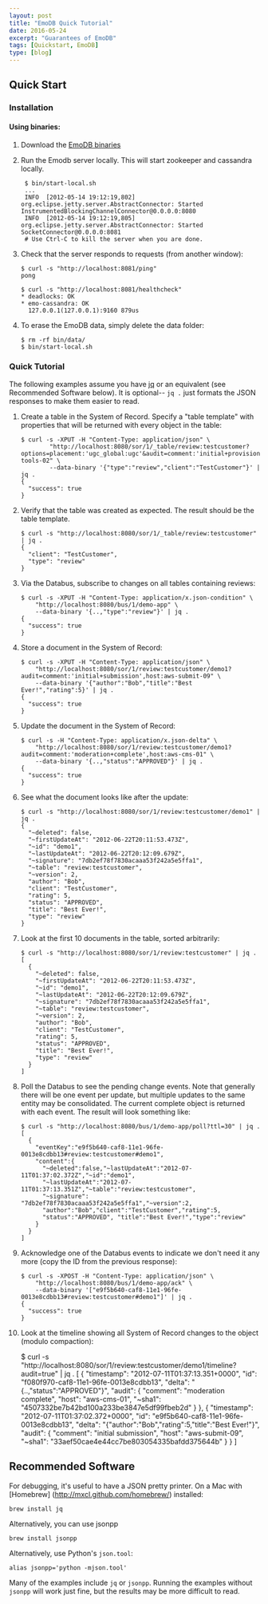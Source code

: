 ```yaml
---
layout: post
title: "EmoDB Quick Tutorial"
date: 2016-05-24
excerpt: "Guarantees of EmoDB"
tags: [Quickstart, EmoDB]
type: [blog]
---
```


Quick Start
-----------

### Installation

#### Using binaries:

1. Download the [EmoDB binaries](https://github.com/bazaarvoice/emodb/releases)

2. Run the Emodb server locally. This will start zookeeper and cassandra locally.
    
        $ bin/start-local.sh
        ...
        INFO  [2012-05-14 19:12:19,802] org.eclipse.jetty.server.AbstractConnector: Started InstrumentedBlockingChannelConnector@0.0.0.0:8080
        INFO  [2012-05-14 19:12:19,805] org.eclipse.jetty.server.AbstractConnector: Started SocketConnector@0.0.0.0:8081
        # Use Ctrl-C to kill the server when you are done.

3.  Check that the server responds to requests (from another window):

        $ curl -s "http://localhost:8081/ping"
        pong

        $ curl -s "http://localhost:8081/healthcheck"
        * deadlocks: OK
        * emo-cassandra: OK
          127.0.0.1(127.0.0.1):9160 879us

4.  To erase the EmoDB data, simply delete the data folder:

        $ rm -rf bin/data/
        $ bin/start-local.sh


### Quick Tutorial

The following examples assume you have [jq](https://stedolan.github.io/jq/) or an equivalent (see Recommended
Software below).  It is optional-- `jq .` just formats the JSON responses to make them easier to read.

1.  Create a table in the System of Record.  Specify a "table template" with properties that will be returned with
    every object in the table:

        $ curl -s -XPUT -H "Content-Type: application/json" \
                "http://localhost:8080/sor/1/_table/review:testcustomer?options=placement:'ugc_global:ugc'&audit=comment:'initial+provisioning',host:aws-tools-02" \
                --data-binary '{"type":"review","client":"TestCustomer"}' | jq .
        {
          "success": true
        }

2.  Verify that the table was created as expected.  The result should be the table template.

        $ curl -s "http://localhost:8080/sor/1/_table/review:testcustomer" | jq .
        {
          "client": "TestCustomer",
          "type": "review"
        }

3.  Via the Databus, subscribe to changes on all tables containing reviews:

        $ curl -s -XPUT -H "Content-Type: application/x.json-condition" \
            "http://localhost:8080/bus/1/demo-app" \
            --data-binary '{..,"type":"review"}' | jq .
        {
          "success": true
        }

4.  Store a document in the System of Record:

        $ curl -s -XPUT -H "Content-Type: application/json" \
            "http://localhost:8080/sor/1/review:testcustomer/demo1?audit=comment:'initial+submission',host:aws-submit-09" \
            --data-binary '{"author":"Bob","title":"Best Ever!","rating":5}' | jq .
        {
          "success": true
        }

5.  Update the document in the System of Record:

        $ curl -s -H "Content-Type: application/x.json-delta" \
            "http://localhost:8080/sor/1/review:testcustomer/demo1?audit=comment:'moderation+complete',host:aws-cms-01" \
            --data-binary '{..,"status":"APPROVED"}' | jq .
        {
          "success": true
        }

6.  See what the document looks like after the update:

        $ curl -s "http://localhost:8080/sor/1/review:testcustomer/demo1" | jq .
        {
          "~deleted": false,
          "~firstUpdateAt": "2012-06-22T20:11:53.473Z",
          "~id": "demo1",
          "~lastUpdateAt": "2012-06-22T20:12:09.679Z",
          "~signature": "7db2ef78f7830acaaa53f242a5e5ffa1",
          "~table": "review:testcustomer",
          "~version": 2,
          "author": "Bob",
          "client": "TestCustomer",
          "rating": 5,
          "status": "APPROVED",
          "title": "Best Ever!",
          "type": "review"
        }

7.  Look at the first 10 documents in the table, sorted arbitrarily:

        $ curl -s "http://localhost:8080/sor/1/review:testcustomer" | jq .
        [
          {
            "~deleted": false,
            "~firstUpdateAt": "2012-06-22T20:11:53.473Z",
            "~id": "demo1",
            "~lastUpdateAt": "2012-06-22T20:12:09.679Z",
            "~signature": "7db2ef78f7830acaaa53f242a5e5ffa1",
            "~table": "review:testcustomer",
            "~version": 2,
            "author": "Bob",
            "client": "TestCustomer",
            "rating": 5,
            "status": "APPROVED",
            "title": "Best Ever!",
            "type": "review"
          }
        ]

8.  Poll the Databus to see the pending change events.  Note that generally there will be one event per update, but multiple
    updates to the same entity may be consolidated.  The current complete object is returned with each event.  The result will
    look something like:

        $ curl -s "http://localhost:8080/bus/1/demo-app/poll?ttl=30" | jq .
        [
          {
            "eventKey":"e9f5b640-caf8-11e1-96fe-0013e8cdbb13#review:testcustomer#demo1",
            "content":{
              "~deleted":false,"~lastUpdateAt":"2012-07-11T01:37:02.372Z","~id":"demo1",
              "~lastUpdateAt":"2012-07-11T01:37:13.351Z","~table":"review:testcustomer",
              "~signature": "7db2ef78f7830acaaa53f242a5e5ffa1","~version":2,
              "author":"Bob","client":"TestCustomer","rating":5,
              "status":"APPROVED", "title":"Best Ever!","type":"review"
            }
          }
        ]

9.  Acknowledge one of the Databus events to indicate we don't need it any more (copy the ID from the previous response):

        $ curl -s -XPOST -H "Content-Type: application/json" \
            "http://localhost:8080/bus/1/demo-app/ack" \
            --data-binary '["e9f5b640-caf8-11e1-96fe-0013e8cdbb13#review:testcustomer#demo1"]' | jq .
        {
          "success": true
        }

10.  Look at the timeline showing all System of Record changes to the object (modulo compaction):   
        
        $ curl -s "http://localhost:8080/sor/1/review:testcustomer/demo1/timeline?audit=true" | jq .
        [
          {
            "timestamp": "2012-07-11T01:37:13.351+0000",
            "id": "f080f970-caf8-11e1-96fe-0013e8cdbb13",
            "delta": "{..,\"status\":\"APPROVED\"}",
            "audit": {
              "comment": "moderation complete",
              "host": "aws-cms-01",
              "~sha1": "4507332be7b42bd100a233be3847e5df99fbeb2d"
            }
          },
          {
            "timestamp": "2012-07-11T01:37:02.372+0000",
            "id": "e9f5b640-caf8-11e1-96fe-0013e8cdbb13",
            "delta": "{\"author\":\"Bob\",\"rating\":5,\"title\":\"Best Ever!\"}",
            "audit": {
              "comment": "initial submission",
              "host": "aws-submit-09",
              "~sha1": "33aef50cae4e44cc7be803054335bafdd375644b"
            }
          }
        ]
        
        

Recommended Software
--------------------

For debugging, it's useful to have a JSON pretty printer.  On a Mac with [Homebrew] (http://mxcl.github.com/homebrew/)
installed:

    brew install jq
    
Alternatively, you can use jsonpp
    
    brew install jsonpp

Alternatively, use Python's `json.tool`:

    alias jsonpp='python -mjson.tool'

Many of the examples include `jq` or `jsonpp`.  Running the examples without `jsonpp` will work just fine, but the results may
be more difficult to read.
